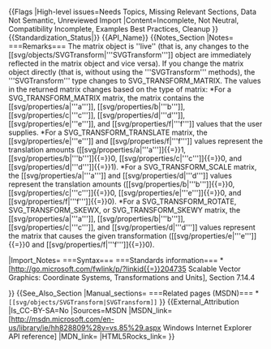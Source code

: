 {{Flags
|High-level issues=Needs Topics, Missing Relevant Sections, Data Not Semantic, Unreviewed Import
|Content=Incomplete, Not Neutral, Compatibility Incomplete, Examples Best Practices, Cleanup
}}
{{Standardization_Status|}}
{{API_Name}}
{{Notes_Section
|Notes=
===Remarks===
The matrix object is ''live''  (that is, any changes to the [[svg/objects/SVGTransform|'''SVGTransform''']] object are immediately reflected in the matrix object and vice versa). If you change  the matrix object directly (that is, without using the '''SVGTransform''' methods), the '''SVGTransform''' type  changes to SVG_TRANSFORM_MATRIX.
The values in the returned matrix changes based on the type of matrix:
*For a SVG_TRANSFORM_MATRIX matrix, the matrix contains the [[svg/properties/a|'''a''']], [[svg/properties/b|'''b''']], [[svg/properties/c|'''c''']], [[svg/properties/d|'''d''']], [[svg/properties/e|'''e''']], and [[svg/properties/f|'''f''']] values  that  the user supplies.
*For a SVG_TRANSFORM_TRANSLATE matrix, the [[svg/properties/e|'''e''']] and [[svg/properties/f|'''f''']] values represent the translation amounts ([[svg/properties/a|'''a''']]{{=}}1, [[svg/properties/b|'''b''']]{{=}}0, [[svg/properties/c|'''c''']]{{=}}0, and [[svg/properties/d|'''d''']]{{=}}1).
*For a SVG_TRANSFORM_SCALE matrix, the [[svg/properties/a|'''a''']] and [[svg/properties/d|'''d''']] values represent the translation amounts ([[svg/properties/b|'''b''']]{{=}}0, [[svg/properties/c|'''c''']]{{=}}0, [[svg/properties/e|'''e''']]{{=}}0, and [[svg/properties/f|'''f''']]{{=}}0).
*For a SVG_TRANSFORM_ROTATE, SVG_TRANSFORM_SKEWX,  or SVG_TRANSFORM_SKEWY matrix, the [[svg/properties/a|'''a''']], [[svg/properties/b|'''b''']], [[svg/properties/c|'''c''']], and [[svg/properties/d|'''d''']]  values represent the matrix  that causes  the given transformation ([[svg/properties/e|'''e''']]{{=}}0 and [[svg/properties/f|'''f''']]{{=}}0).

|Import_Notes=
===Syntax===
===Standards information===
*[http://go.microsoft.com/fwlink/p/?linkid{{=}}204735 Scalable Vector Graphics: Coordinate Systems, Transformations and Units], Section 7.14.4


}}
{{See_Also_Section
|Manual_sections=
===Related pages (MSDN)===
*<code>[[svg/objects/SVGTransform|SVGTransform]]</code>
}}
{{External_Attribution
|Is_CC-BY-SA=No
|Sources=MSDN
|MSDN_link=[http://msdn.microsoft.com/en-us/library/ie/hh828809%28v=vs.85%29.aspx Windows Internet Explorer API reference]
|MDN_link=
|HTML5Rocks_link=
}}